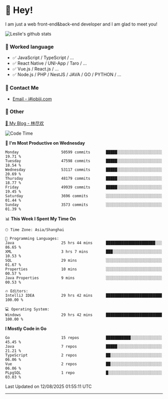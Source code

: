 # 👋 Hey!

I am just a web front-end&back-end developer and I am glad to meet you!

![Leslie's github stats](https://github-readme-stats.vercel.app/api?username=unsafe-ptr&&show_icons=true&&title_color=1abc9c&&icon_color=1abc9c)


### 📝 Worked language

- ✅ JavaScript / TypeScript / ...
- ✅ React Native / UNI-App / Taro / ...
- ✅ Vue.js / React.js / ...
- ✅ Node.js / PHP / NestJS / JAVA / GO / PYTHON / ...

### 📮 Contact Me

- [Email - i#iobiji.com](mailto:i@iobiji.com)


### 🤪 Other

[📌 My Blog - 林尽欢](https://iobiji.com)

<!--START_SECTION:waka-->
![Code Time](http://img.shields.io/badge/Code%20Time-1%2C921%20hrs%2032%20mins-blue)

📅 **I'm Most Productive on Wednesday** 

```text
Monday                   50599 commits       █████░░░░░░░░░░░░░░░░░░░░   19.71 % 
Tuesday                  47598 commits       █████░░░░░░░░░░░░░░░░░░░░   18.54 % 
Wednesday                53117 commits       █████░░░░░░░░░░░░░░░░░░░░   20.69 % 
Thursday                 48179 commits       █████░░░░░░░░░░░░░░░░░░░░   18.77 % 
Friday                   49939 commits       █████░░░░░░░░░░░░░░░░░░░░   19.45 % 
Saturday                 3696 commits        ░░░░░░░░░░░░░░░░░░░░░░░░░   01.44 % 
Sunday                   3573 commits        ░░░░░░░░░░░░░░░░░░░░░░░░░   01.39 % 
```


📊 **This Week I Spent My Time On** 

```text
🕑︎ Time Zone: Asia/Shanghai

💬 Programming Languages: 
Java                     25 hrs 44 mins      ██████████████████████░░░   86.65 % 
XML                      3 hrs 7 mins        ███░░░░░░░░░░░░░░░░░░░░░░   10.53 % 
SQL                      29 mins             ░░░░░░░░░░░░░░░░░░░░░░░░░   01.67 % 
Properties               10 mins             ░░░░░░░░░░░░░░░░░░░░░░░░░   00.57 % 
Java Properties          9 mins              ░░░░░░░░░░░░░░░░░░░░░░░░░   00.53 % 

🔥 Editors: 
IntelliJ IDEA            29 hrs 42 mins      █████████████████████████   100.00 % 

💻 Operating System: 
Windows                  29 hrs 42 mins      █████████████████████████   100.00 % 
```

**I Mostly Code in Go** 

```text
Go                       15 repos            ███████████░░░░░░░░░░░░░░   45.45 % 
Java                     7 repos             █████░░░░░░░░░░░░░░░░░░░░   21.21 % 
TypeScript               2 repos             ██░░░░░░░░░░░░░░░░░░░░░░░   06.06 % 
Vue                      2 repos             ██░░░░░░░░░░░░░░░░░░░░░░░   06.06 % 
PLpgSQL                  1 repo              █░░░░░░░░░░░░░░░░░░░░░░░░   03.03 % 
```




 Last Updated on 12/08/2025 01:55:11 UTC
<!--END_SECTION:waka-->
---

